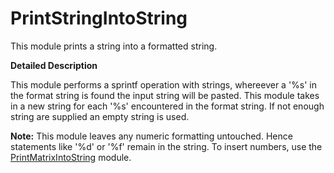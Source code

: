 # PrintStringIntoString

This module prints a string into a formatted string.

**Detailed Description**

This module performs a sprintf operation with strings, whereever a '%s' in the format string is found the input string will be pasted. This module takes in a new string for each '%s' encountered in the format string. If not enough string are supplied an empty string is used.

**Note:** This module leaves any numeric formatting untouched. Hence statements like '%d' or '%f' remain in the string. To insert numbers, use the [PrintMatrixIntoString](PrintMatrixIntoString.md) module.
